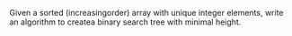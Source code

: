 Given a sorted (increasingorder) array with unique integer elements, write an algorithm to createa binary search tree with minimal height.